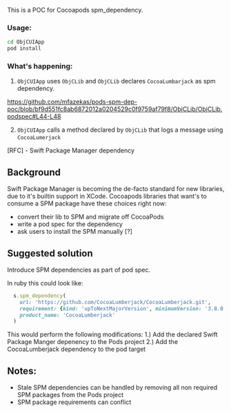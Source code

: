 This is a POC for Cocoapods spm_dependency.

### Usage:

```sh
cd ObjCUIApp
pod install
```

### What's happening:

1. `ObjCUIApp` uses `ObjCLib` and `ObjCLib` declares `CocoaLumbarjack` as spm dependency.

https://github.com/mfazekas/pods-spm-dep-poc/blob/bf9d551fc8ab6872012a0204529c0f9759af79f8/ObjCLib/ObjCLib.podspec#L44-L48

2. `ObjCUIApp` calls a method declared by `ObjCLib` that logs a message using `CocoaLumerjack`


[RFC] - Swift Package Manager dependency

## Background

Swift Package Manager is becoming the de-facto standard for new libraries, due to it's builtin support in XCode. Cocoapods libraries that want's to consume a SPM package have these choices right now:
- convert their lib to SPM and migrate off CocoaPods
- write a pod spec for the dependency
- ask users to install the SPM manually [?]

## Suggested solution

Introduce SPM dependencies as part of pod spec.

In ruby this could look like:

```ruby
  s.spm_dependency(
    url: 'https://github.com/CocoaLumberjack/CocoaLumberjack.git',
    requirement: {kind: 'upToNextMajorVersion', minimumVersion: '3.8.0'},
    product_name: 'CocoaLumberjack'
  )
```

This would perform the following modifications:
1.) Add the declared Swift Package Manger depenency to the Pods project 
2.) Add the CocoaLumberjack dependency to the pod target

## Notes:

- Stale SPM dependencies can be handled by removing all non required SPM packages from the Pods project
- SPM package requirements can conflict





